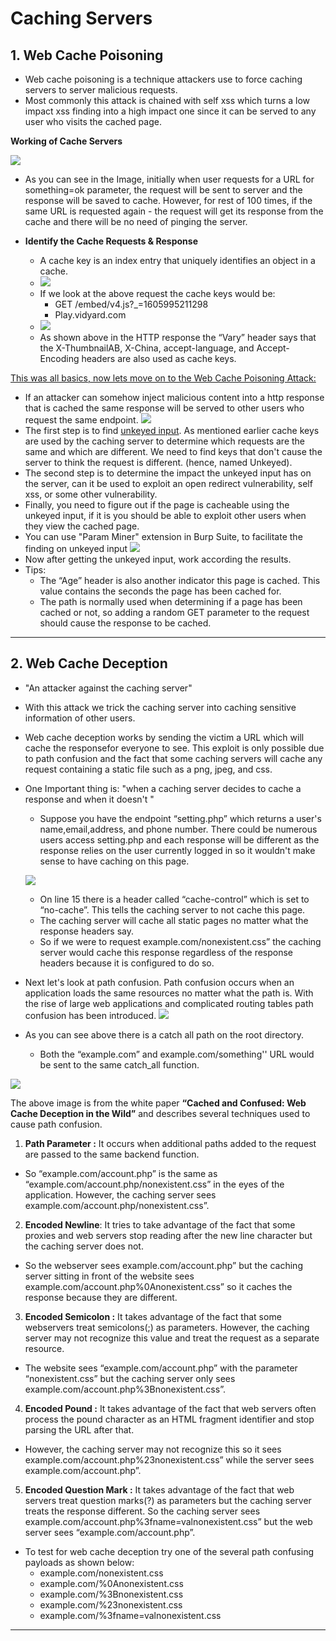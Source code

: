 # Caching Servers
## 1. Web Cache Poisoning
- Web cache poisoning is a technique attackers use to force caching servers to server malicious requests. 
- Most commonly this attack is chained with self xss which turns a low impact xss finding into a high impact one since it can be served to any user who visits the cached page.

<b>Working of Cache Servers</b>

![](cache.png)

- As you can see in the Image, initially when user requests for a URL for something=ok parameter, the request will be sent to server and the response will be saved to cache. However, for rest of 100 times, if the same URL is requested again - the request will get its response from the cache and there will be no need of pinging the server.

- <b>Identify the Cache Requests & Response</b>
	- A cache key is an index entry that uniquely identifies an object in a cache.
	- ![](care.png)
	- If we look at the above request the cache keys would be:
		- GET /embed/v4.js?_=1605995211298
		- Play.vidyard.com
	- ![](cares.png)
	- As shown above in the HTTP response the “Vary” header says that the X-ThumbnailAB, X-China, accept-language, and Accept-Encoding headers are also used as cache keys.
	
	
<u>This was all basics, now lets move on to the Web Cache Poisoning Attack:</u>

- If an attacker can somehow inject malicious content into a http response that is cached the same response will be served to other users who request the same endpoint.
![](steps.png)
- The first step is to find <u>unkeyed input</u>. As mentioned earlier cache keys are used by the caching server to determine which requests are the same and which are different. We need to find keys that don't cause the server to think the request is different. (hence, named Unkeyed).
- The second step is to determine the impact the unkeyed input has on the server, can it be used to exploit an open redirect vulnerability, self xss, or some other vulnerability.
- Finally, you need to figure out if the page is cacheable using the unkeyed input, if it is you should be able to exploit other users when they view the cached page.
- You can use "Param Miner" extension in Burp Suite, to facilitate the finding on unkeyed input
	 ![](param.png)
- Now after getting the unkeyed input, work according the results.
- Tips:
	- The “Age” header is also another indicator this page is cached. This value contains the seconds the page has been cached for.
	- The path is normally used when determining if a page has been cached or not, so adding a random GET parameter to the request should cause the response to be cached.
	
<hr>

## 2. Web Cache Deception
- "An attacker against the caching server"
- With this attack we trick the caching server into caching sensitive information of other users.
- Web cache deception works by sending the victim a URL which will cache the responsefor everyone to see. This exploit is only possible due to path confusion and the fact that some caching servers will cache any request containing a static file such as a png, jpeg, and css.
- One Important thing is: "when a caching server decides to cache a response and when it doesn't "
	- Suppose you have the endpoint “setting.php” which returns a user's name,email,address, and phone number. There could be numerous users access setting.php and each response will be different as the response relies on the user currently logged in so it wouldn't make sense to have caching on this page.
	
	![](resca.png)
	- On line 15 there is a header called “cache-control” which is set to “no-cache”. This tells the caching server to not cache this page.
	- The caching server will cache all static pages no matter what the response headers say.
	- So if we were to request example.com/nonexistent.css” the caching server would cache this response regardless of the response headers because it is configured to do so.
- Next let's look at path confusion. Path confusion occurs when an application loads the same resources no matter what the path is. With the rise of large web applications and complicated routing tables path confusion has been introduced.
 ![](pathc.png)
 - As you can see above there is a catch all path on the root directory.
	 - Both the “example.com” and example.com/something'' URL would be sent to the same catch_all function.
 
 ![](revolver.png)
 
 The above image is from the white paper <b>“Cached and Confused: Web Cache Deception in the Wild”</b> and describes several techniques used to cause path confusion.
 1. <b>Path Parameter :</b> It occurs when additional paths added to the request are passed to the same backend function.
  -  So “example.com/account.php” is the same as “example.com/account.php/nonexistent.css” in the eyes of the application. However, the caching server sees example.com/account.php/nonexistent.css”.
  
  2. <b>Encoded Newline</b>: It tries to take advantage of the fact that some proxies and web servers stop reading after the new line character but the caching server does not.
  -  So the webserver sees example.com/account.php” but the caching server sitting in front of the website sees example.com/account.php%0Anonexistent.css” so it caches the response because they are different.
  3. <b>Encoded Semicolon :</b> It takes advantage of the fact that some webservers treat semicolons(;) as parameters. However, the caching server may not recognize this value and treat the request as a separate resource.
  -  The website sees “example.com/account.php” with the parameter “nonexistent.css” but the caching server only sees example.com/account.php%3Bnonexistent.css”.
  4. <b>Encoded Pound :</b> It takes advantage of the fact that web servers often process the pound character as an HTML fragment identifier and stop parsing the URL after that.
  -  However, the caching server may not recognize this so it sees example.com/account.php%23nonexistent.css” while the server sees example.com/account.php”.
  5. <b>Encoded Question Mark :</b> It takes advantage of the fact that web servers treat question marks(?) as parameters but the caching server treats the response different. So the caching server sees example.com/account.php%3fname=valnonexistent.css” but the web server sees “example.com/account.php”.

- To test for web cache deception try one of the several path confusing payloads as shown below:
	- example.com/nonexistent.css
	- example.com/%0Anonexistent.css
	- example.com/%3Bnonexistent.css
	- example.com/%23nonexistent.css
	- example.com/%3fname=valnonexistent.css

---
